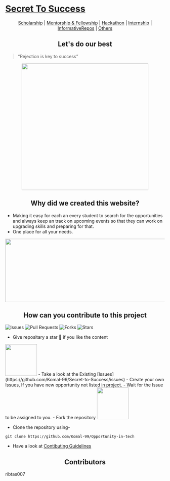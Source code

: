 # [Secret To Success](https://komal-99.github.io/Secret-to-Success/)
<div align="center"> 
 
[Scholarship](Scholarship/)  | [Mentorship & Fellowship](Mentorship&Fellowship/) | [Hackathon](Hackathon/) | [Internship](Internship/) | [InformativeRepos](InformativeRepos/) | [Others](Other.md) 
 </div>

## <div align="center">Let's do our best</div>
> “Rejection is key to success” 
<p align="center">
<img src="https://user-images.githubusercontent.com/74819092/117549567-cabe1e80-b058-11eb-96d5-40059fffa046.png" width=400>
</p>


## <div align="center"> Why did we created this website?</div>
* Making it easy for each an every student to search for the opportunities and always keep an track on upcoming events so that they can work on upgrading skills and preparing for that.
* One place for all your needs.
<p align="center">
<img src="https://user-images.githubusercontent.com/74819092/117561645-2f5b9680-b0b6-11eb-9a1c-e5462905e3c4.png"width=800 height=200>
</p>

## <div align="center">How can you contribute to this project</div>


![Issues](https://img.shields.io/github/issues/Komal-99/Secret-to-Success)
![Pull Requests](https://img.shields.io/github/issues-pr/Komal-99/Secret-to-Success)
![Forks](https://img.shields.io/github/forks/Komal-99/Secret-to-Success)
![Stars](https://img.shields.io/github/stars/Komal-99/Secret-to-Success)
 
 
- Give repositary a star 🌟 if you like the content
 <img src="https://user-images.githubusercontent.com/74819092/117547585-fe477b80-b04d-11eb-9e03-0747dea1b88a.png" width=100>
- Take a look at the Existing [Issues](https://github.com/Komal-99/Secret-to-Success/issues) 
- Create your own Issues, If you have new opportunity not listed in project.
- Wait for the Issue to be assigned to you.
- Fork the repository 
<img src="https://user-images.githubusercontent.com/74819092/117547550-c8a29280-b04d-11eb-9e6b-d0f84d49e34e.png" width=100>

- Clone the repository using-
```
git clone https://github.com/Komal-99/Opportunity-in-tech
```
- Have a look at [Contibuting Guidelines](https://github.com/Komal-99/Secret-to-Success/blob/main/Contributing.md)

## <div align="center">Contributors</div>

ribtas007

